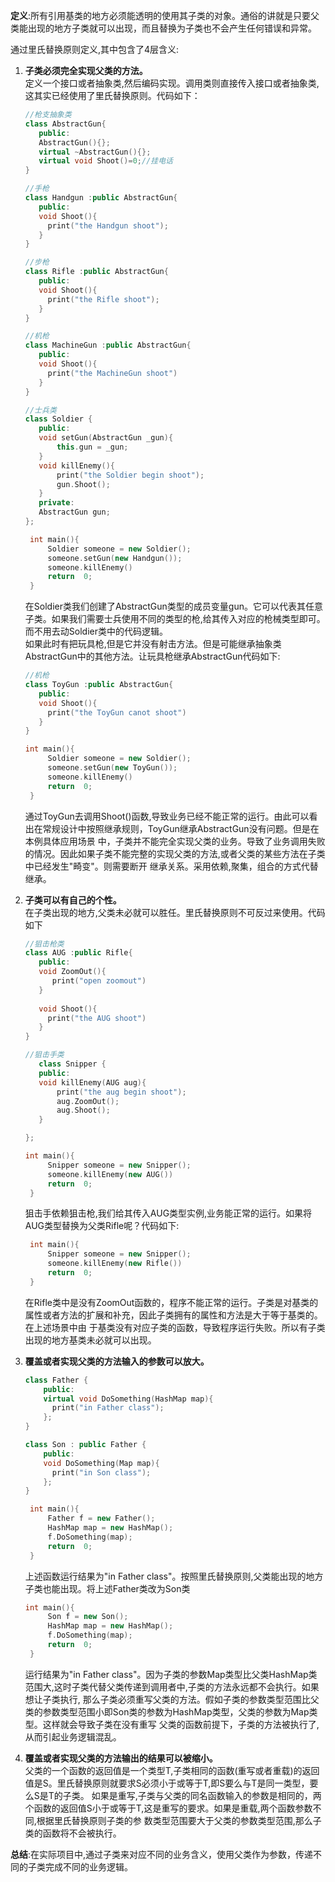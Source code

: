 **定义**:所有引用基类的地方必须能透明的使用其子类的对象。通俗的讲就是只要父类能出现的地方子类就可以出现，而且替换为子类也不会产生任何错误和异常。

通过里氏替换原则定义,其中包含了4层含义:  
1. **子类必须完全实现父类的方法。**  
   定义一个接口或者抽象类,然后编码实现。调用类则直接传入接口或者抽象类,这其实已经使用了里氏替换原则。代码如下：
   ```cpp
   //枪支抽象类
   class AbstractGun{
      public:
      AbstractGun(){};
      virtual ~AbstractGun(){}; 
      virtual void Shoot()=0;//挂电话 
   }
   
   //手枪
   class Handgun :public AbstractGun{
      public:
      void Shoot(){
        print("the Handgun shoot");
      }
   }
   
   //步枪
   class Rifle :public AbstractGun{
      public:
      void Shoot(){
        print("the Rifle shoot");
      }
   }
   
   //机枪
   class MachineGun :public AbstractGun{
      public:
      void Shoot(){
        print("the MachineGun shoot")
      }
   }
   
   //士兵类
   class Soldier {
      public:
      void setGun(AbstractGun _gun){
          this.gun = _gun;
      }
      void killEnemy(){
          print("the Soldier begin shoot");
          gun.Shoot();
      }
      private:
      AbstractGun gun;
   };
   
    int main(){
        Soldier someone = new Soldier();
        someone.setGun(new Handgun());
        someone.killEnemy()
        return  0;
    }
   ```  
   在Soldier类我们创建了AbstractGun类型的成员变量gun。它可以代表其任意子类。如果我们需要士兵使用不同的类型的枪,给其传入对应的枪械类型即可。
   而不用去动Soldier类中的代码逻辑。  
   如果此时有把玩具枪,但是它并没有射击方法。但是可能继承抽象类AbstractGun中的其他方法。让玩具枪继承AbstractGun代码如下:
   ```cpp
   //机枪
   class ToyGun :public AbstractGun{
      public:
      void Shoot(){
        print("the ToyGun canot shoot")
      }
   }
   
   int main(){
        Soldier someone = new Soldier();
        someone.setGun(new ToyGun());
        someone.killEnemy()
        return  0;
    }
   ```
   通过ToyGun去调用Shoot()函数,导致业务已经不能正常的运行。由此可以看出在常规设计中按照继承规则，ToyGun继承AbstractGun没有问题。但是在本例具体应用场景
   中，子类并不能完全实现父类的业务。导致了业务调用失败的情况。因此如果子类不能完整的实现父类的方法,或者父类的某些方法在子类中已经发生"畸变"。则需要断开
   继承关系。采用依赖,聚集，组合的方式代替继承。
   
2. **子类可以有自己的个性。**  
   在子类出现的地方,父类未必就可以胜任。里氏替换原则不可反过来使用。代码如下
   ```cpp
   //狙击枪类
   class AUG :public Rifle{
      public:
      void ZoomOut(){
         print("open zoomout")
      }
      
      void Shoot(){
        print("the AUG shoot")
      }
   }
   
   //狙击手类
      class Snipper {
      public:
      void killEnemy(AUG aug){
          print("the aug begin shoot");
          aug.ZoomOut();
          aug.Shoot();
      }

   };
   
   int main(){
        Snipper someone = new Snipper();
        someone.killEnemy(new AUG())
        return  0;
    }
   
   ```
   狙击手依赖狙击枪,我们给其传入AUG类型实例,业务能正常的运行。如果将AUG类型替换为父类Rifle呢？代码如下:
   ```cpp
    int main(){
        Snipper someone = new Snipper();
        someone.killEnemy(new Rifle())
        return  0;
    }
   ```
   在Rifle类中是没有ZoomOut函数的，程序不能正常的运行。子类是对基类的属性或者方法的扩展和补充，因此子类拥有的属性和方法是大于等于基类的。在上述场景中由
   于基类没有对应子类的函数，导致程序运行失败。所以有子类出现的地方基类未必就可以出现。
   
3. **覆盖或者实现父类的方法输入的参数可以放大。**  
   ```cpp
   class Father {
       public:
       virtual void DoSomething(HashMap map){
         print("in Father class");
       };
   }
   
   class Son : public Father {
       public:
       void DoSomething(Map map){
         print("in Son class");
       };
   }
   
    int main(){
        Father f = new Father();
        HashMap map = new HashMap();
        f.DoSomething(map);
        return  0;
    }
   ```
   上述函数运行结果为"in Father class"。按照里氏替换原则,父类能出现的地方子类也能出现。将上述Father类改为Son类
   ```cpp
   int main(){
        Son f = new Son();
        HashMap map = new HashMap();
        f.DoSomething(map);
        return  0;
    }
   ```
   运行结果为"in Father class"。因为子类的参数Map类型比父类HashMap类范围大,这时子类代替父类传递到调用者中,子类的方法永远都不会执行。如果想让子类执行,    那么子类必须重写父类的方法。假如子类的参数类型范围比父类的参数类型范围小即Son类的参数为HashMap类型，父类的参数为Map类型。这样就会导致子类在没有重写
   父类的函数前提下，子类的方法被执行了,从而引起业务逻辑混乱。
   
4. **覆盖或者实现父类的方法输出的结果可以被缩小。**   
   父类的一个函数的返回值是一个类型T,子类相同的函数(重写或者重载)的返回值是S。里氏替换原则就要求S必须小于或等于T,即S要么与T是同一类型，要么S是T的子类。
   如果是重写,子类与父类的同名函数输入的参数是相同的，两个函数的返回值S小于或等于T,这是重写的要求。如果是重载,两个函数参数不同,根据里氏替换原则子类的参    数类型范围要大于父类的参数类型范围,那么子类的函数将不会被执行。
   
**总结**:在实际项目中,通过子类来对应不同的业务含义，使用父类作为参数，传递不同的子类完成不同的业务逻辑。   
   

